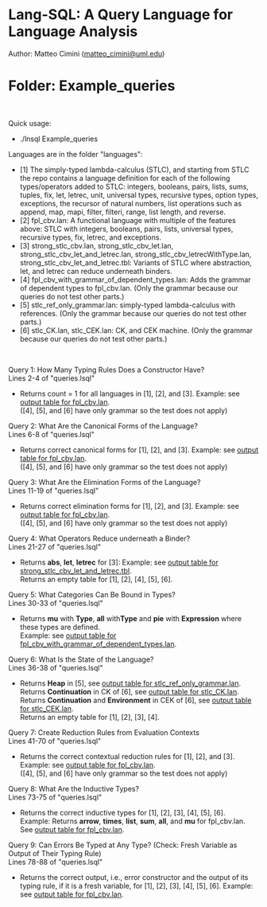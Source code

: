 # Lang-SQL: A Query Language for Language Analysis 

Author: Matteo Cimini (matteo_cimini@uml.edu)
	<br />
# <a name="instructions"></a>Folder: Example_queries
<br />

Quick usage: 
<br />
<ul>
<li> ./lnsql Example_queries <br />
</ul>

Languages are in the folder "languages": <br />
<ul>
<li> [1] The simply-typed lambda-calculus (STLC), and starting from STLC the repo contains a language definition for each of the following types/operators added to STLC: integers, booleans, pairs, lists, 
sums, tuples, fix, let, letrec, unit, universal types, recursive
types, option types, exceptions, the recursor of natural numbers, list operations such
as append, map, mapi, filter, filteri,
range, list length, and reverse.  
<li> [2] fpl_cbv.lan: A functional language with multiple of the features above: STLC with integers, booleans, pairs, lists, universal types, recursive types, fix, letrec, and exceptions. 
<li> [3] strong_stlc_cbv.lan, strong_stlc_cbv_let.lan, strong_stlc_cbv_let_and_letrec.lan, strong_stlc_cbv_letrecWithType.lan, strong_stlc_cbv_let_and_letrec.tbl: Variants of STLC where abstraction, let, and letrec can reduce underneath binders. 
<li> [4] fpl_cbv_with_grammar_of_dependent_types.lan: Adds the grammar of dependent types to fpl_cbv.lan. (Only the grammar because our queries do not test other parts.) 
<li> [5] stlc_ref_only_grammar.lan: simply-typed lambda-calculus with references. (Only the grammar because our queries do not test other parts.) 
<li> [6] stlc_CK.lan, stlc_CEK.lan: CK, and CEK machine. (Only the grammar because our queries do not test other parts.) 
</ul>
<br />


Query 1: How Many Typing Rules Does a Constructor Have? <br />
Lines 2-4 of "queries.lsql"
<ul>
<li> Returns count = 1 for all languages in [1], [2], and [3]. Example: see <a href = "tests_aux/number_typing_rules_fpl.txt"> output table for fpl_cbv.lan</a>.  
<br />([4], [5], and [6] have only grammar so the test does not apply) 
</ul>

Query 2: What Are the Canonical Forms of the Language? <br />
Lines 6-8 of "queries.lsql"
<ul>
<li> Returns correct canonical forms for [1], [2], and [3]. Example: see <a href = "tests_aux/canonical_fpl.txt"> output table for fpl_cbv.lan</a>.
<br />([4], [5], and [6] have only grammar so the test does not apply) 
</ul>

Query 3: What Are the Elimination Forms of the Language? <br />
Lines 11-19 of "queries.lsql"
<ul>
<li> Returns correct elimination forms for [1], [2], and [3]. Example: see <a href = "tests_aux/elimination_forms_fpl.txt"> output table for fpl_cbv.lan</a>.  
<br />([4], [5], and [6] have only grammar so the test does not apply) 
</ul>

Query 4: What Operators Reduce underneath a Binder? <br />
Lines 21-27 of "queries.lsql"
<ul>
<li> Returns <b>abs</b>, <b>let</b>, <b>letrec</b> for [3]: Example: see <a href = "tests_aux/strong_let_letrec.txt"> output table for strong_stlc_cbv_let_and_letrec.tbl</a>.
<br />Returns an empty table for [1], [2], [4], [5], [6]. 
</ul>

Query 5: What Categories Can Be Bound in Types? <br />
Lines 30-33 of "queries.lsql"
<ul>
<li> Returns <b>mu</b> with <b>Type</b>, <b>all</b> with<b>Type</b> and <b>pie</b> with <b>Expression</b> where these types are defined. 
	<br /> Example: see <a href = "tests_aux/bound_in_types_pie.txt"> output table for fpl_cbv_with_grammar_of_dependent_types.lan</a>.
</ul>

Query 6: What Is the State of the Language? <br />
Lines 36-38 of "queries.lsql"
<ul>
<li> Returns <b>Heap</b> in [5], see <a href = "tests_aux/state_references.txt"> output table for stlc_ref_only_grammar.lan</a>.
	<br />Returns <b>Continuation</b> in CK of [6], see <a href = "tests_aux/state_CK.txt"> output table for stlc_CK.lan</a>.
	<br />Returns <b>Continuation</b> and <b>Environment</b> in CEK of [6], see <a href = "tests_aux/state_CEK.txt"> output table for stlc_CEK.lan</a>.
<br />Returns an empty table for [1], [2], [3], [4].
</ul>

Query 7: Create Reduction Rules from Evaluation Contexts <br />
Lines 41-70 of "queries.lsql"
<ul>
<li> Returns the correct contextual reduction rules for [1], [2], and [3]. Example: see <a href = "tests_aux/fpl_with_contextual_rules.txt"> output table for fpl_cbv.lan</a>.
<br />([4], [5], and [6] have only grammar so the test does not apply) 
</ul>

Query 8: What Are the Inductive Types? <br />
Lines 73-75 of "queries.lsql"
<ul>
<li> Returns the correct inductive types for [1], [2], [3], [4], [5], [6]. 
	<br /> Example: Returns <b>arrow</b>, <b>times</b>, <b>list</b>, <b>sum</b>, <b>all</b>, and <b>mu</b> for fpl_cbv.lan. See <a href = "tests_aux/fpl_inductive_types.txt"> output table for fpl_cbv.lan</a>.
</ul>

Query 9: Can Errors Be Typed at Any Type? (Check: Fresh Variable as Output of Their Typing Rule) <br />
Lines 78-88 of "queries.lsql"
<ul>
<li> Returns the correct output, i.e., error constructor and the output of its typing rule, if it is a fresh variable, for [1], [2], [3], [4], [5], [6]. Example: see <a href = "tests_aux/fpl_errors_and_output_types.txt"> output table for fpl_cbv.lan</a>. 
</ul>


